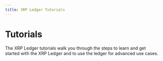 ```yaml
---
title: XRP Ledger Tutorials
---
```


# Tutorials

The XRP Ledger tutorials walk you through the steps to learn and get started with the XRP Ledger and to use the ledger for advanced use cases.